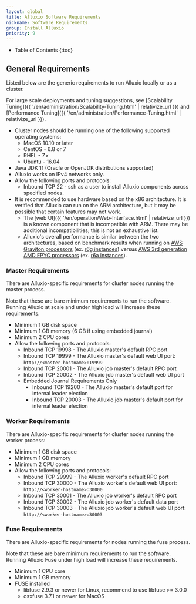 ```yaml
---
layout: global
title: Alluxio Software Requirements
nickname: Software Requirements
group: Install Alluxio
priority: 9
---
```


* Table of Contents
{:toc}

## General Requirements

Listed below are the generic requirements to run Alluxio locally or as a cluster.

For large scale deployments and tuning suggestions, see
[Scalability Tuning]({{ '/en/administration/Scalability-Tuning.html' | relativize_url }})
and [Performance Tuning]({{ '/en/administration/Performance-Tuning.html' | relativize_url }}).

* Cluster nodes should be running one of the following supported operating systems:
  * MacOS 10.10 or later
  * CentOS - 6.8 or 7
  * RHEL - 7.x
  * Ubuntu - 16.04
* Java JDK 11 (Oracle or OpenJDK distributions supported)
* Alluxio works on IPv4 networks only.
* Allow the following ports and protocols:
  * Inbound TCP 22 - ssh as a user to install Alluxio components across specified nodes.
* It is recommended to use hardware based on the x86 architecture. It is verified that Alluxio can run on the ARM architecture, but it may be possible that certain features may not work.
  * The [web UI]({{ '/en/operation/Web-Interface.html' | relativize_url }}) is a known component that is incompatible with ARM. There may be additional incompatibilities; this is not an exhaustive list.
  * Alluxio's overall performance is similar between the two architectures,
  based on benchmark results when running on [AWS Graviton processors](https://aws.amazon.com/ec2/graviton/) (ex. [r6g instances](https://aws.amazon.com/ec2/instance-types/r6g/))
  versus [AWS 3rd generation AMD EPYC processors](https://aws.amazon.com/ec2/amd/) (ex. [r6a instances](https://aws.amazon.com/ec2/instance-types/r6a/)).

### Master Requirements

There are Alluxio-specific requirements for cluster nodes running the master process.

Note that these are bare minimum requirements to run the software.
Running Alluxio at scale and under high load will increase these requirements.

* Minimum 1 GB disk space
* Minimum 1 GB memory (6 GB if using embedded journal)
* Minimum 2 CPU cores
* Allow the following ports and protocols:
  * Inbound TCP 19998 - The Alluxio master's default RPC port
  * Inbound TCP 19999 - The Alluxio master's default web UI port: `http://<master-hostname>:19999`
  * Inbound TCP 20001 - The Alluxio job master's default RPC port
  * Inbound TCP 20002 - The Alluxio job master's default web UI port
  * Embedded Journal Requirements Only
    * Inbound TCP 19200 - The Alluxio master's default port for internal leader election
    * Inbound TCP 20003 - The Alluxio job master's default port for internal leader election

### Worker Requirements

There are Alluxio-specific requirements for cluster nodes running the worker process:

* Minimum 1 GB disk space
* Minimum 1 GB memory
* Minimum 2 CPU cores
* Allow the following ports and protocols:
  * Inbound TCP 29999 - The Alluxio worker's default RPC port
  * Inbound TCP 30000 - The Alluxio worker's default web UI port: `http://<worker-hostname>:30000`
  * Inbound TCP 30001 - The Alluxio job worker's default RPC port
  * Inbound TCP 30002 - The Alluxio job worker's default data port
  * Inbound TCP 30003 - The Alluxio job worker's default web UI
    port: `http://<worker-hostname>:30003`

### Fuse Requirements

There are Alluxio-specific requirements for nodes running the fuse process.

Note that these are bare minimum requirements to run the software.
Running Alluxio Fuse under high load will increase these requirements.

* Minimum 1 CPU core
* Minimum 1 GB memory
* FUSE installed
  * libfuse 2.9.3 or newer for Linux, recommend to use libfuse >= 3.0.0
  * osxfuse 3.7.1 or newer for MacOS

